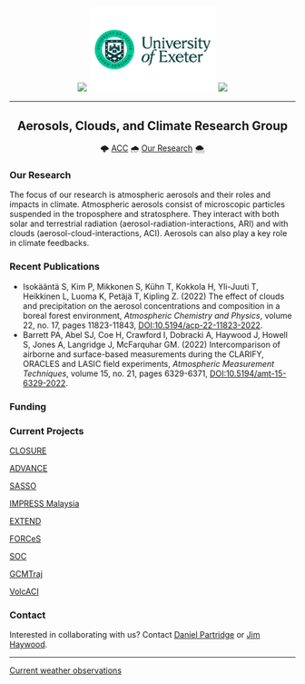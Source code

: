 <div id="header" align="center">
  <img src="https://media.giphy.com/media/fxa8UyRChmyT2wi5KA/giphy.gif" width="150"/>
  <img src="https://github.com/UoE-ACC/.github/blob/main/sources/img/Uni_Landscape_Pos_Lrg.png" width="225"/>
  <img src="https://media.giphy.com/media/fxa8UyRChmyT2wi5KA/giphy.gif" width="150"/>

---
## Aerosols, Clouds, and Climate Research Group
:cloud_with_lightning: [ACC](https://mathematics.exeter.ac.uk/aerosol-clouds/) 
:cloud_with_rain: [Our Research](https://mathematics.exeter.ac.uk/aerosol-clouds/research/)
:cloud_with_snow:
</div>

### Our Research
The focus of our research is atmospheric aerosols and their roles and impacts in climate. Atmospheric aerosols consist of microscopic particles suspended in the troposphere and stratosphere. They interact with both solar and terrestrial radiation (aerosol-radiation-interactions, ARI) and with clouds (aerosol-cloud-interactions, ACI). Aerosols can also play a key role in climate feedbacks.

### Recent Publications
 - Isokääntä S, Kim P, Mikkonen S, Kühn T, Kokkola H, Yli-Juuti T, Heikkinen L, Luoma K, Petäjä T, Kipling Z. (2022) The effect of clouds and precipitation on the aerosol concentrations and composition in a boreal forest environment, *Atmospheric Chemistry and Physics*, volume 22, no. 17, pages 11823-11843, [DOI:10.5194/acp-22-11823-2022](https://acp.copernicus.org/articles/22/11823/2022/).
 - Barrett PA, Abel SJ, Coe H, Crawford I, Dobracki A, Haywood J, Howell S, Jones A, Langridge J, McFarquhar GM. (2022) Intercomparison of airborne and surface-based measurements during the CLARIFY, ORACLES and LASIC field experiments, *Atmospheric Measurement Techniques*, volume 15, no. 21, pages 6329-6371, [DOI:10.5194/amt-15-6329-2022](https://amt.copernicus.org/articles/15/6329/2022/).

### Funding

### Current Projects


[CLOSURE](https://mathematics.exeter.ac.uk/aerosol-clouds/research/#closure)

[ADVANCE](https://mathematics.exeter.ac.uk/aerosol-clouds/research/#advance)

[SASSO](https://mathematics.exeter.ac.uk/aerosol-clouds/research/#sasso)

[IMPRESS Malaysia](https://mathematics.exeter.ac.uk/aerosol-clouds/research/#impress)

[EXTEND](https://mathematics.exeter.ac.uk/aerosol-clouds/research/#extend)

[FORCeS](https://mathematics.exeter.ac.uk/aerosol-clouds/research/#forces)

[SOC](https://mathematics.exeter.ac.uk/aerosol-clouds/research/#soc)

[GCMTraj](https://mathematics.exeter.ac.uk/aerosol-clouds/research/#gcmtraj)

[VolcACI](https://mathematics.exeter.ac.uk/aerosol-clouds/research/#volcaci)

### Contact
Interested in collaborating with us? Contact [Daniel Partridge](https://mathematics.exeter.ac.uk/staff/dp410) or [Jim Haywood](https://mathematics.exeter.ac.uk/staff/jmh232).

---

[Current weather observations](https://empslocal.ex.ac.uk/uoeweather/graphs/)
